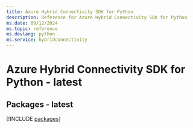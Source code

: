 ```yaml
---
title: Azure Hybrid Connectivity SDK for Python
description: Reference for Azure Hybrid Connectivity SDK for Python
ms.date: 09/12/2024
ms.topic: reference
ms.devlang: python
ms.service: hybridconnectivity
---
```

# Azure Hybrid Connectivity SDK for Python - latest
## Packages - latest
[!INCLUDE [packages](hybrid-connectivity-index.md)]